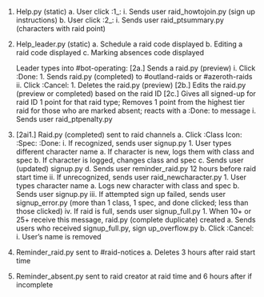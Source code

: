 1.	Help.py (static)
    a.	User click :1_:
        i.	Sends user raid_howtojoin.py (sign up instructions)
    b.	User click :2_:
        i.	Sends user raid_ptsummary.py (characters with raid point)

2.	Help_leader.py (static)
    a.	Schedule a raid code displayed
    b.	Editing a raid code displayed
    c.	Marking absences code displayed

    Leader types into #bot-operating:
        [2a.] Sends a raid.py (preview)
            i.	Click :Done:
                1.	Sends raid.py (completed) to #outland-raids or #azeroth-raids
            ii.	Click :Cancel:
                1.	Deletes the raid.py (preview)
        [2b.] Edits the raid.py (preview or completed) based on the raid ID
        [2c.] Gives all signed-up for raid ID 1 point for that raid type; Removes 1 point from the highest tier raid for those who are marked absent; reacts with a :Done: to message
            i.	Sends user raid_ptpenalty.py


3.	[2ai1.] Raid.py (completed) sent to raid channels
    a.	Click :Class Icon: :Spec: :Done:
        i.	If recognized, sends user signup.py
            1.	User types different character name
                a.	If character is new, logs them with class and spec
                b.	If character is logged, changes class and spec
                c.	Sends user (updated) signup.py
                d.	Sends user reminder_raid.py 12 hours before raid start time
        ii.	If unrecognized, sends user raid_newcharacter.py
            1.	User types character name
                a.	Logs new character with class and spec
                b.	Sends user signup.py
        iii.	If attempted sign up failed, sends user signup_error.py
                (more than 1 class, 1 spec, and done clicked; less than those clicked)
        iv.	If raid is full, sends user signup_full.py
            1.	When 10+ or 25+ receive this message, raid.py (complete duplicate) created
                a.	Sends users who received signup_full.py, sign up_overflow.py
                b.	Click :Cancel:
        i.	User’s name is removed

4.	Reminder_raid.py sent to #raid-notices
    a.	Deletes 3 hours after raid start time

5.	Reminder_absent.py sent to raid creator at raid time and 6 hours after if incomplete
